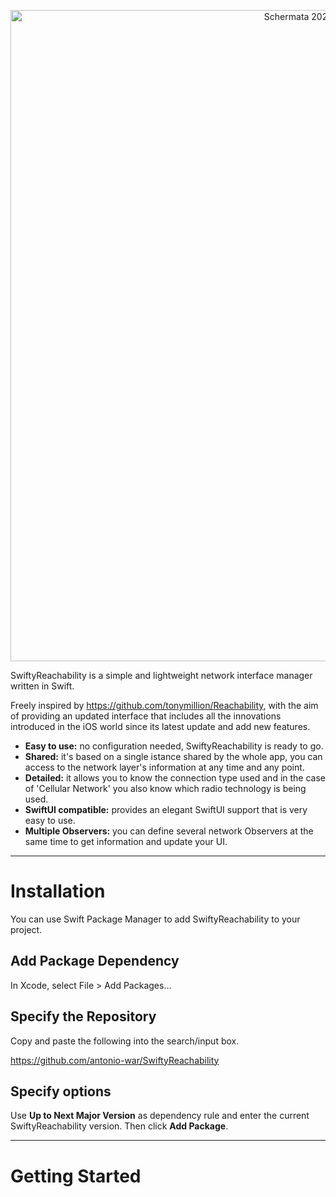 <p align="center">
<img width="1042" alt="Schermata 2022-09-06 alle 10 04 08" src="https://user-images.githubusercontent.com/59933379/188581267-2457d49c-119f-4109-9573-b1069c40ad37.png">
</p>

SwiftyReachability is a simple and lightweight network interface manager written in Swift.

Freely inspired by https://github.com/tonymillion/Reachability, with the aim of providing an updated interface that includes all the innovations introduced in the iOS world since its latest update and add new features.

- **Easy to use:** no configuration needed, SwiftyReachability is ready to go.
- **Shared:** it's based on a single istance shared by the whole app, you can access to the network layer's information at any time and any point.
- **Detailed:** it allows you to know the connection type used and in the case of 'Cellular Network' you also know which radio technology is being used.
- **SwiftUI compatible:** provides an elegant SwiftUI support that is very easy to use.
- **Multiple Observers:** you can define several network Observers at the same time to get information and update your UI.

---

# Installation

You can use Swift Package Manager to add SwiftyReachability to your project.

## Add Package Dependency

In Xcode, select File > Add Packages...

## Specify the Repository

Copy and paste the following into the search/input box.

https://github.com/antonio-war/SwiftyReachability

## Specify options

Use **Up to Next Major Version** as dependency rule and enter the current SwiftyReachability version.
Then click **Add Package**.

---

# Getting Started
